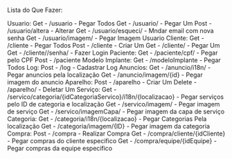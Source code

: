Lista do Que Fazer:

Usuario:
    Get - /usuario - Pegar Todos
    Get - /usuario/<ID> - Pegar Um
    Post - /usuario/altera - Alterar
    Get - /usuario/esqueci/<email> - Mndar email com nova senha
    Get - /usuario/imagem/<ID> - Pegar Imagem Usuario
Cliente:
    Get - /cliente - Pegar Todos
    Post - /cliente - Criar Um
    Get - /cliente/<ID> - Pegar Um
    Get - /cliente/<email>/senha/<senha> - Fazer Login
Paciente:
    Get - /paciente/cpf/<CPF> - Pegar pelo CPF
    Post - /paciente
Modelo Implante:
    Get - /modeloImplante - Pegar Todos
Log:
    Post - /log - Cadastrar Log
Anuncios:
    Get - /anuncio/i18n/<localizacao> - Pegar anuncios pela localização
    Get - /anuncio/imagem/{id} - Pegar imagem do anuncio
Aparelho:
    Post - /aparelho - Criar Um
    Delete - /aparelho/<ID> - Deletar Um
Serviço:
    Get - /servico/categoria/{idCategoriaServico}/i18n/{localizacao} - Pegar serviços pelo ID de categoria e localização
    Get - /servico/imagem/<ID> - Pegar imagem de serviço
    Get - /servico/imagemCapa/<ID> - Pegar imagem da capa de serviço
Categoria:
    Get - /categoria/i18n/{localizacao} - Pegar Categorias Pela localização
    Get - /categoria/imagem/{ID} - Pegar imagem da categoria
Compra:
    Post - /compra - Realizar Compra
    Get - /compra/cliente/{idCliente} - Pegar compras do cliente especifico
    Get - /compra/equipe/{idEquipe} - Pegar compras da equipe especifico

